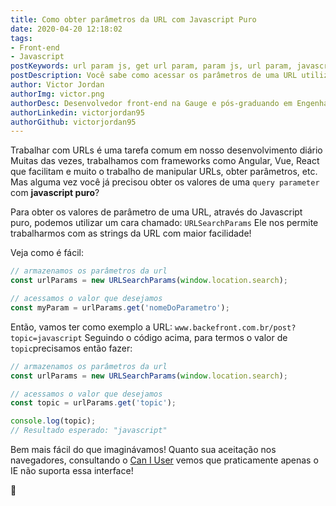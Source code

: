 ```yaml
---
title: Como obter parâmetros da URL com Javascript Puro
date: 2020-04-20 12:18:02
tags:
- Front-end
- Javascript
postKeywords: url param js, get url param, param js, url param, javascript, como obter parametro url, obter url js, front-end, dicas front-end, javascript dicas
postDescription: Você sabe como acessar os parâmetros de uma URL utilizando Javascript puro? Com essa dica, você conseguirá acessar qualquer Query Parameter de uma URL sem dificuldades!
author: Victor Jordan
authorImg: victor.png
authorDesc: Desenvolvedor front-end na Gauge e pós-graduando em Engenharia de Software pela PUC-MG e formado em Banco de Dados pela Fatec, apaixonado por usabilidade, performance e UX!
authorLinkedin: victorjordan95
authorGithub: victorjordan95
---
```


Trabalhar com URLs é uma tarefa comum em nosso desenvolvimento diário
Muitas das vezes, trabalhamos com frameworks como Angular, Vue, React que facilitam e muito o trabalho de manipular URLs, obter parâmetros, etc.
Mas alguma vez você já precisou obter os valores de uma `query parameter` com **javascript puro**?

<!-- more -->

Para obter os valores de parâmetro de uma URL, através do Javascript puro, podemos utilizar um cara chamado: `URLSearchParams`
Ele nos permite trabalharmos com as strings da URL com maior facilidade!

Veja como é fácil:

```javascript
// armazenamos os parâmetros da url
const urlParams = new URLSearchParams(window.location.search);

// acessamos o valor que desejamos
const myParam = urlParams.get('nomeDoParametro');
```

Então, vamos ter como exemplo a URL: `www.backefront.com.br/post?topic=javascript`
Seguindo o código acima, para termos o valor de `topic`precisamos então fazer:

```javascript
// armazenamos os parâmetros da url
const urlParams = new URLSearchParams(window.location.search);

// acessamos o valor que desejamos
const topic = urlParams.get('topic');

console.log(topic);
// Resultado esperado: "javascript"
```

Bem mais fácil do que imaginávamos!
Quanto sua aceitação nos navegadores, consultando o [Can I User](https://caniuse.com/#feat=urlsearchparams) vemos que praticamente apenas o IE não suporta essa interface!


🏡
